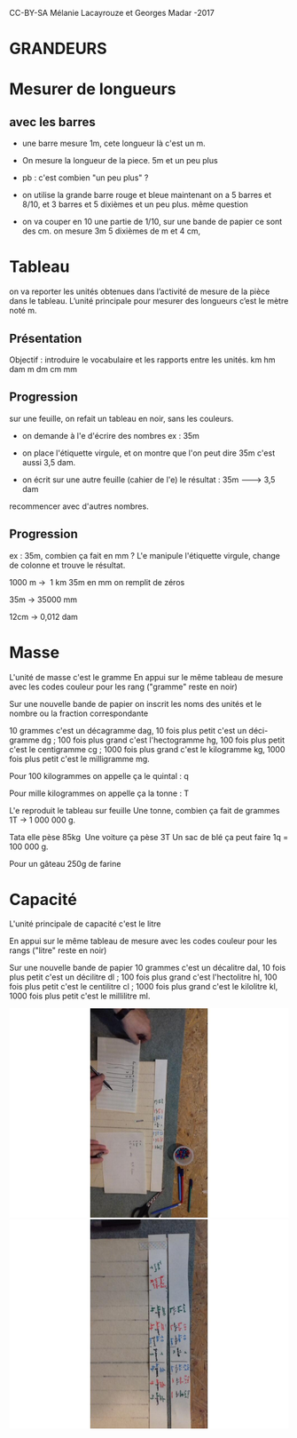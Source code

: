 <!--

---
title: Addition 5-8 ans
description: Cours Montessori grandeurs 5-8 ans
image_url: 
licence: CC-BY-SA
---

-->
CC-BY-SA Mélanie Lacayrouze et Georges Madar -2017

GRANDEURS
=========

Mesurer de longueurs
====================

avec les barres
---------------

-   une barre mesure 1m, cete longueur là c'est un m.

-   On mesure la longueur de la piece. 5m et un peu plus

-   pb : c'est combien "un peu plus" ?

-   on utilise la grande barre rouge et bleue maintenant on a 5 barres et 8/10, et 3 barres et 5 dixièmes et un peu plus. même question

-   on va couper en 10 une partie de 1/10, sur une bande de papier ce sont des cm. on mesure 3m 5 dixièmes de m et 4 cm,

Tableau
=======

on va reporter les unités obtenues dans l’activité de mesure de la pièce dans le tableau. L’unité principale pour mesurer des longueurs c’est le mètre noté m.

Présentation
------------

Objectif : introduire le vocabulaire et les rapports entre les unités. km hm dam m dm cm mm

Progression
-----------

sur une feuille, on refait un tableau en noir, sans les couleurs.

- on demande à l'e d'écrire des nombres ex : 35m

- on place l'étiquette virgule, et on montre que l'on peut dire 35m c'est aussi 3,5 dam.

- on écrit sur une autre feuille (cahier de l'e) le résultat : 35m ---&gt; 3,5 dam

recommencer avec d'autres nombres.

Progression
-----------

ex : 35m, combien ça fait en mm ? L'e manipule l'étiquette virgule, change de colonne et trouve le résultat.

1000 m →  1 km 35m en mm on remplit de zéros

35m → 35000 mm

12cm → 0,012 dam

Masse
=====

L'unité de masse c'est le gramme En appui sur le même tableau de mesure avec les codes couleur pour les rang ("gramme" reste en noir)

Sur une nouvelle bande de papier on inscrit les noms des unités et le nombre ou la fraction correspondante

10 grammes c'est un décagramme dag, 10 fois plus petit c'est un déci-gramme dg ; 100 fois plus grand c'est l'hectogramme hg, 100 fois plus petit c'est le centigramme cg ; 1000 fois plus grand c'est le kilogramme kg, 1000 fois plus petit c'est le milligramme mg.

Pour 100 kilogrammes on appelle ça le quintal : q

Pour mille kilogrammes on appelle ça la tonne : T

L'e reproduit le tableau sur feuille Une tonne, combien ça fait de grammes 1T → 1 000 000 g.

Tata elle pèse 85kg  Une voiture ça pèse 3T Un sac de blé ça peut faire 1q = 100 000 g.

Pour un gâteau 250g de farine

Capacité
========

L'unité principale de capacité c'est le litre

En appui sur le même tableau de mesure avec les codes couleur pour les rangs ("litre" reste en noir)

Sur une nouvelle bande de papier 10 grammes c'est un décalitre dal, 10 fois plus petit c'est un décilitre dl ; 100 fois plus grand c'est l'hectolitre hl, 100 fois plus petit c'est le centilitre cl ; 1000 fois plus grand c'est le kilolitre kl, 1000 fois plus petit c'est le millilitre ml.




![](images/grandeurs_tabdeconvetecriture.jpg)
![](images/grandeurs_tabdeconvunites.jpg)
